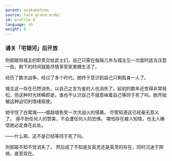```yaml
---
parent: osakabehime
source: fate-grand-order
id: profile-6
language: zh
weight: 6
---
```


### 通关「宅银河」后开放

刑部姬将城主的职责交给武士们，自己只需在每隔几年与城主见一次面时适当注意一些，剩下的时间就能尽情享受家里蹲生活了。

经历了数次战争，经过了多个时代。她终于意识到自己只剩孤身一人了。

城主这一存在已然消失，以自己之言为鉴的人也消失了。起初的数年还觉得非常轻松，但这种时光转瞬即逝，谁也不认识自己不就意味着自己等同于死了吗，她开始被这种迫切的情绪驱使。

她守住了白鹭城——姬路城免受一次次战火的侵袭。
尽管知道这已经毫无意义了。
得不到任何人的赞美，不会遭任何人的恐惧。
哪怕存在被人知晓，也无人确信她必定身在此处。

——什么嘛，这不是已经等同于死了吗。

刑部姬不知不觉消失了。
然后成了不知是反英灵还是英灵的存在，同时沉迷于网络，直至现在。
